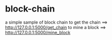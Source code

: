 # block-chain
a simple sample of block chain
to get the chain ==>  http://127.0.0.1:5000/get_chain
to mine a block  ==>  http://127.0.0.1:5000/mine_block
